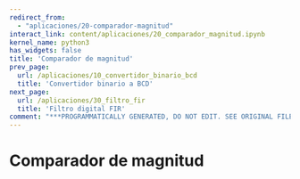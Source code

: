 ```yaml
---
redirect_from:
  - "aplicaciones/20-comparador-magnitud"
interact_link: content/aplicaciones/20_comparador_magnitud.ipynb
kernel_name: python3
has_widgets: false
title: 'Comparador de magnitud'
prev_page:
  url: /aplicaciones/10_convertidor_binario_bcd
  title: 'Convertidor binario a BCD'
next_page:
  url: /aplicaciones/30_filtro_fir
  title: 'Filtro digital FIR'
comment: "***PROGRAMMATICALLY GENERATED, DO NOT EDIT. SEE ORIGINAL FILES IN /content***"
---
```



# **Comparador de magnitud**

